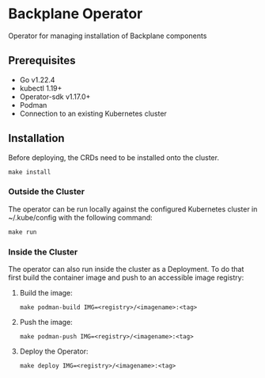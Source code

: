 [comment]: # ( Copyright Contributors to the Open Cluster Management project )

# Backplane Operator

Operator for managing installation of Backplane components

## Prerequisites

- Go v1.22.4
- kubectl 1.19+
- Operator-sdk v1.17.0+
- Podman
- Connection to an existing Kubernetes cluster

## Installation

Before deploying, the CRDs need to be installed onto the cluster.

```shell
make install
```

### Outside the Cluster

The operator can be run locally against the configured Kubernetes cluster in ~/.kube/config with the following command:

```shell
make run
```

### Inside the Cluster

The operator can also run inside the cluster as a Deployment. To do that first build the container image and push to an accessible image registry:

1. Build the image:

    ```shell
    make podman-build IMG=<registry>/<imagename>:<tag>
    ```

2. Push the image:

    ```shell
    make podman-push IMG=<registry>/<imagename>:<tag>
    ```

3. Deploy the Operator:

    ```shell
    make deploy IMG=<registry>/<imagename>:<tag>
    ```
